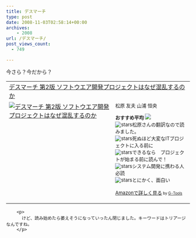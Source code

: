 ```yaml
---
title: デスマーチ
type: post
date: 2008-11-03T02:58:14+00:00
archives:
    - 2008
url: /デスマーチ/
post_views_count:
  - 749

---
```

今さら？今だから？

<table cellpadding="5" border="0">
  <tr>
    <td colspan="2">
      <a href="http://www.amazon.co.jp/%E3%83%87%E3%82%B9%E3%83%9E%E3%83%BC%E3%83%81-%E7%AC%AC2%E7%89%88-%E3%82%BD%E3%83%95%E3%83%88%E3%82%A6%E3%82%A8%E3%82%A2%E9%96%8B%E7%99%BA%E3%83%97%E3%83%AD%E3%82%B8%E3%82%A7%E3%82%AF%E3%83%88%E3%81%AF%E3%81%AA%E3%81%9C%E6%B7%B7%E4%B9%B1%E3%81%99%E3%82%8B%E3%81%AE%E3%81%8B-%E3%82%A8%E3%83%89%E3%83%AF%E3%83%BC%E3%83%89%E3%83%BB%E3%83%A8%E3%83%BC%E3%83%89%E3%83%B3/dp/4822282716%3FSubscriptionId%3D0G91FPYVW6ZGWBH4Y9G2%26tag%3Dkonnokiyotaka-22%26linkCode%3Dxm2%26camp%3D2025%26creative%3D165953%26creativeASIN%3D4822282716" target="_blank">デスマーチ 第2版 ソフトウエア開発プロジェクトはなぜ混乱するのか</a><img height="1" alt="" src="http://www.assoc-amazon.jp/e/ir?t=konnokiyotaka-22&l=ur2&o=9" width="1" border="0" />
    </td>
  </tr>
  
  <tr>
    <td valign="top">
      <a href="http://www.amazon.co.jp/%E3%83%87%E3%82%B9%E3%83%9E%E3%83%BC%E3%83%81-%E7%AC%AC2%E7%89%88-%E3%82%BD%E3%83%95%E3%83%88%E3%82%A6%E3%82%A8%E3%82%A2%E9%96%8B%E7%99%BA%E3%83%97%E3%83%AD%E3%82%B8%E3%82%A7%E3%82%AF%E3%83%88%E3%81%AF%E3%81%AA%E3%81%9C%E6%B7%B7%E4%B9%B1%E3%81%99%E3%82%8B%E3%81%AE%E3%81%8B-%E3%82%A8%E3%83%89%E3%83%AF%E3%83%BC%E3%83%89%E3%83%BB%E3%83%A8%E3%83%BC%E3%83%89%E3%83%B3/dp/4822282716%3FSubscriptionId%3D0G91FPYVW6ZGWBH4Y9G2%26tag%3Dkonnokiyotaka-22%26linkCode%3Dxm2%26camp%3D2025%26creative%3D165953%26creativeASIN%3D4822282716" target="_blank"><img alt="デスマーチ 第2版 ソフトウエア開発プロジェクトはなぜ混乱するのか" src="https://i1.wp.com/ecx.images-amazon.com/images/I/51ZPF06AV9L._SL160_.jpg" border="0" data-recalc-dims="1" /></a>
    </td>
    <td valign="top">
      <font size="-1">松原 友夫 山浦 恒央 </p>
      <p>
        <strong>おすすめ平均</strong> <img src="https://i2.wp.com/g-images.amazon.com/images/G/01/detail/stars-4-0.gif" data-recalc-dims="1" /><br /><img alt="stars" src="https://i1.wp.com/g-images.amazon.com/images/G/01/detail/stars-5-0.gif" data-recalc-dims="1" />松原さんの翻訳なので読みました。<br /><img alt="stars" src="https://i2.wp.com/g-images.amazon.com/images/G/01/detail/stars-4-0.gif" data-recalc-dims="1" />死ぬほど大変なITプロジェクトに入る前に<br /><img alt="stars" src="https://i1.wp.com/g-images.amazon.com/images/G/01/detail/stars-5-0.gif" data-recalc-dims="1" />できるなら　プロジェクトが始まる前に読んで！<br /><img alt="stars" src="https://i1.wp.com/g-images.amazon.com/images/G/01/detail/stars-5-0.gif" data-recalc-dims="1" />システム開発に携わる人必読<br /><img alt="stars" src="https://i1.wp.com/g-images.amazon.com/images/G/01/detail/stars-5-0.gif" data-recalc-dims="1" />とにかく、面白い
      </p>
      <p>
        <a href="http://www.amazon.co.jp/%E3%83%87%E3%82%B9%E3%83%9E%E3%83%BC%E3%83%81-%E7%AC%AC2%E7%89%88-%E3%82%BD%E3%83%95%E3%83%88%E3%82%A6%E3%82%A8%E3%82%A2%E9%96%8B%E7%99%BA%E3%83%97%E3%83%AD%E3%82%B8%E3%82%A7%E3%82%AF%E3%83%88%E3%81%AF%E3%81%AA%E3%81%9C%E6%B7%B7%E4%B9%B1%E3%81%99%E3%82%8B%E3%81%AE%E3%81%8B-%E3%82%A8%E3%83%89%E3%83%AF%E3%83%BC%E3%83%89%E3%83%BB%E3%83%A8%E3%83%BC%E3%83%89%E3%83%B3/dp/4822282716%3FSubscriptionId%3D0G91FPYVW6ZGWBH4Y9G2%26tag%3Dkonnokiyotaka-22%26linkCode%3Dxm2%26camp%3D2025%26creative%3D165953%26creativeASIN%3D4822282716" target="_blank">Amazonで詳しく見る</a></font><font size="-2"> by <a href="http://www.goodpic.com/mt/aws/index.html">G-Tools</a></font></td> </tr> </tbody> </table> 
        
        <p>
          けど、読み始めたら萎えそうになっていったん閉じました。キーワードはトリアージなんですね。
        </p>